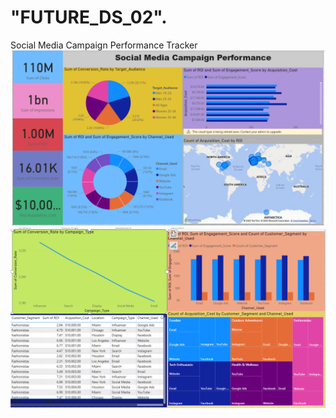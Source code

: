 # "FUTURE_DS_02".
Social Media Campaign Performance Tracker
![image  alt](https://github.com/sanaf8567-design/-FUTURE_DS_02-./blob/2d0938c790ac0aec3e87f77695dd309252f8fe7b/Screenshot%20(50).png)
![image alt](https://github.com/sanaf8567-design/-FUTURE_DS_02-./blob/2d0938c790ac0aec3e87f77695dd309252f8fe7b/Screenshot%20(51).png)

